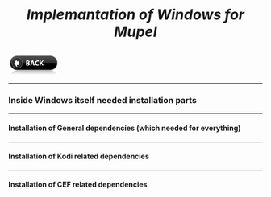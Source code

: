 # *<p align="center">Implemantation of Windows for Mupel</p>*
[<img src="../../icons/back-button.png" alt="Back" width="100" height="40">](../install.md)

-------------

### Inside Windows itself needed installation parts

-------------

#### Installation of General dependencies (which needed for everything)

-------------

#### Installation of Kodi related dependencies

-------------

#### Installation of CEF related dependencies
